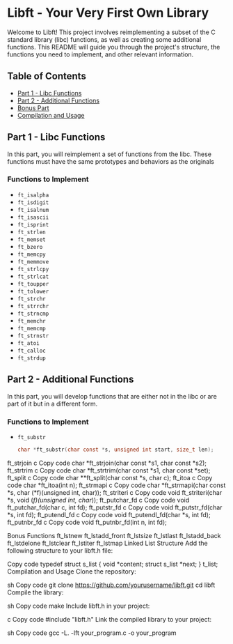 
# Libft - Your Very First Own Library

Welcome to Libft! This project involves reimplementing a subset of the C standard library (libc) functions, as well as creating some additional functions. This README will guide you through the project's structure, the functions you need to implement, and other relevant information.

## Table of Contents
- [Part 1 - Libc Functions](#part-1---libc-functions)
- [Part 2 - Additional Functions](#part-2---additional-functions)
- [Bonus Part](#bonus-part)
- [Compilation and Usage](#compilation-and-usage)


## Part 1 - Libc Functions

In this part, you will reimplement a set of functions from the libc. These functions must have the same prototypes and behaviors as the originals

### Functions to Implement
- `ft_isalpha`
- `ft_isdigit`
- `ft_isalnum`
- `ft_isascii`
- `ft_isprint`
- `ft_strlen`
- `ft_memset`
- `ft_bzero`
- `ft_memcpy`
- `ft_memmove`
- `ft_strlcpy`
- `ft_strlcat`
- `ft_toupper`
- `ft_tolower`
- `ft_strchr`
- `ft_strrchr`
- `ft_strncmp`
- `ft_memchr`
- `ft_memcmp`
- `ft_strnstr`
- `ft_atoi`
- `ft_calloc`
- `ft_strdup`


## Part 2 - Additional Functions

In this part, you will develop functions that are either not in the libc or are part of it but in a different form.

### Functions to Implement
- `ft_substr`
  ```c
  char *ft_substr(char const *s, unsigned int start, size_t len);
ft_strjoin
c
Copy code
char *ft_strjoin(char const *s1, char const *s2);
ft_strtrim
c
Copy code
char *ft_strtrim(char const *s1, char const *set);
ft_split
c
Copy code
char **ft_split(char const *s, char c);
ft_itoa
c
Copy code
char *ft_itoa(int n);
ft_strmapi
c
Copy code
char *ft_strmapi(char const *s, char (*f)(unsigned int, char));
ft_striteri
c
Copy code
void ft_striteri(char *s, void (*f)(unsigned int, char*));
ft_putchar_fd
c
Copy code
void ft_putchar_fd(char c, int fd);
ft_putstr_fd
c
Copy code
void ft_putstr_fd(char *s, int fd);
ft_putendl_fd
c
Copy code
void ft_putendl_fd(char *s, int fd);
ft_putnbr_fd
c
Copy code
void ft_putnbr_fd(int n, int fd);

Bonus Functions
ft_lstnew
ft_lstadd_front
ft_lstsize
ft_lstlast
ft_lstadd_back
ft_lstdelone
ft_lstclear
ft_lstiter
ft_lstmap
Linked List Structure
Add the following structure to your libft.h file:


Copy code
typedef struct s_list
{
    void *content;
    struct s_list *next;
} t_list;
Compilation and Usage
Clone the repository:

sh
Copy code
git clone https://github.com/yourusername/libft.git
cd libft
Compile the library:

sh
Copy code
make
Include libft.h in your project:

c
Copy code
#include "libft.h"
Link the compiled library to your project:

sh
Copy code
gcc -L. -lft your_program.c -o your_program
